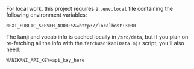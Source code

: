 For local work, this project requires a `.env.local` file containing the following environment variables:

```
NEXT_PUBLIC_SERVER_ADDRESS=http://localhost:3000
```

The kanji and vocab info is cached locally in `/src/data`, but if you plan on re-fetching all the info with the `fetchWanikaniData.mjs` script, you'll also need:

```
WANIKANI_API_KEY=api_key_here
```

